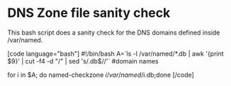 # DNS Zone file sanity check

<!--more-->
This bash script does a sanity check for the DNS domains defined inside /var/named.

\[code language="bash"\] #!/bin/bash A=\`ls -l /var/named/\*.db | awk '{print $9}' | cut -f4 -d "/" | sed 's/.db$//'\` #domain names

for i in $A; do named-checkzone $i /var/named/$i.db;done \[/code\]

